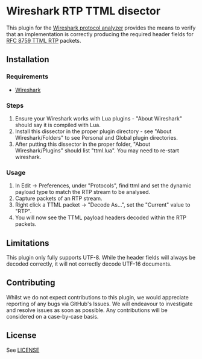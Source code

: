 # Wireshark RTP TTML disector

This plugin for the [Wireshark protocol analyzer](https://www.wireshark.org/) provides the means to verify that an implementation is correctly producing the required header fields for [RFC 8759 TTML RTP](https://datatracker.ietf.org/doc/rfc8759/) packets.

## Installation

### Requirements

*   [Wireshark](https://www.wireshark.org/)

### Steps

1.  Ensure your Wireshark works with Lua plugins - "About Wireshark" should say it is compiled with Lua.
2.  Install this dissector in the proper plugin directory - see "About Wireshark/Folders" to see Personal and Global plugin directories.
3.  After putting this dissector in the proper folder, "About Wireshark/Plugins" should list "ttml.lua". You may need to re-start wireshark.

### Usage

1.  In Edit -> Preferences, under "Protocols", find ttml and set the dynamic payload type to match the RTP stream to be analysed.
2.  Capture packets of an RTP stream.
3.  Right click a TTML packet -> "Decode As...", set the "Current" value to "RTP".
4.  You will now see the TTML payload headers decoded within the RTP packets.

## Limitations
This plugin only fully supports UTF-8. While the header fields will always be decoded correctly, it will not correctly decode UTF-16 documents.

## Contributing

Whilst we do not expect contributions to this plugin, we would appreciate reporting of any bugs via GitHub's Issues. We will endeavour to investigate and resolve issues as soon as possible. Any contributions will be considered on a case-by-case basis.

## License

See [LICENSE](LICENSE)

